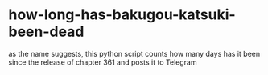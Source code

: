 # how-long-has-bakugou-katsuki-been-dead
as the name suggests, this python script counts how many days has it been since the release of chapter 361 and posts it to Telegram
